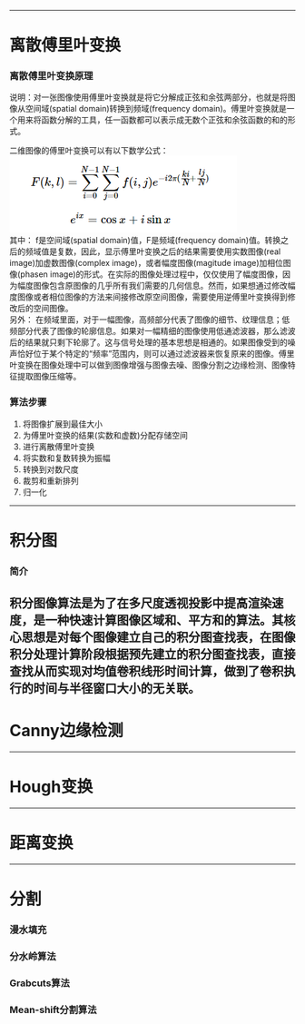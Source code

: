 ----------------------------------------------------------------------
# 离散傅里叶变换
### 离散傅里叶变换原理
说明：对一张图像使用傅里叶变换就是将它分解成正弦和余弦两部分，也就是将图像从空间域(spatial domain)转换到频域(frequency domain)。傅里叶变换就是一个用来将函数分解的工具，任一函数都可以表示成无数个正弦和余弦函数的和的形式。  

二维图像的傅里叶变换可以有以下数学公式：  
![image](https://github.com/Otto-Xu/MyCodeRepository/blob/master/OpenCv/LearningOpenCv3/12.%20Image%20Analysis/%E4%BA%8C%E7%BB%B4%E5%9B%BE%E5%83%8F%E7%9A%84%20%E5%82%85%E9%87%8C%E5%8F%B6%E5%8F%98%E6%8D%A2%E5%85%AC%E5%BC%8F.png)  
其中： f是空间域(spatial domain)值，F是频域(frequency domain)值。转换之后的频域值是复数，因此，显示傅里叶变换之后的结果需要使用实数图像(real image)加虚数图像(complex image)，或者幅度图像(magitude image)加相位图像(phasen image)的形式。在实际的图像处理过程中，仅仅使用了幅度图像，因为幅度图像包含原图像的几乎所有我们需要的几何信息。然而，如果想通过修改幅度图像或者相位图像的方法来间接修改原空间图像，需要使用逆傅里叶变换得到修改后的空间图像。  
另外： 在频域里面，对于一幅图像，高频部分代表了图像的细节、纹理信息；低频部分代表了图像的轮廓信息。如果对一幅精细的图像使用低通滤波器，那么滤波后的结果就只剩下轮廓了。这与信号处理的基本思想是相通的。如果图像受到的噪声恰好位于某个特定的“频率”范围内，则可以通过滤波器来恢复原来的图像。傅里叶变换在图像处理中可以做到图像增强与图像去噪、图像分割之边缘检测、图像特征提取图像压缩等。
### 算法步骤
1. 将图像扩展到最佳大小
2. 为傅里叶变换的结果(实数和虚数)分配存储空间
3. 进行离散傅里叶变换
4. 将实数和复数转换为振幅
5. 转换到对数尺度
6. 裁剪和重新排列
7. 归一化

----------------------------------------------------------------------
# 积分图
### 简介
积分图像算法是为了在多尺度透视投影中提高渲染速度，是一种快速计算图像区域和、平方和的算法。其核心思想是对每个图像建立自己的积分图查找表，在图像积分处理计算阶段根据预先建立的积分图查找表，直接查找从而实现对均值卷积线形时间计算，做到了卷积执行的时间与半径窗口大小的无关联。
----------------------------------------------------------------------
# Canny边缘检测
----------------------------------------------------------------------
# Hough变换
----------------------------------------------------------------------
# 距离变换
----------------------------------------------------------------------
# 分割
### 漫水填充
### 分水岭算法
### Grabcuts算法
### Mean-shift分割算法
